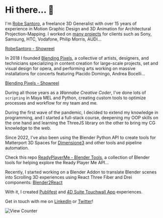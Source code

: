 # Hi there... 👋

I'm [Robe Santoro](https://linktr.ee/robesantoro), a freelance 3D Generalist with over 15 years of experience in Motion Graphic Design and 3D Animation for Architectural Projection-Mapping. I worked on [many projects](https://vimeo.com/robesantoro/videos) for clients such as Sony, Samsung, HTC, Vodafone, Philip Morris, AUDI...

[RobeSantoro - Showreel](https://user-images.githubusercontent.com/1170571/196966158-76a67dd2-b9cf-465c-9611-3a6ae68b4a8b.mp4)

In 2018 I founded [Blending Pixels](https://www.blendingpixels.com/), a collective of artists, designers, and technicians specializing in content creation for large-scale projects, set and visual design for opera, and performing arts working on massive installations for concerts featuring Placido Domingo, Andrea Bocelli...

[Blending Pixels - Showreel](https://user-images.githubusercontent.com/1170571/196964784-1d149396-b1f1-4626-85ad-d00c076e8e50.mp4)

During all those years as a *Wannabe Creative Coder*, I've done lots of `scripting` in Maya MEL and Python, creating custom tools to optimize processes and workflow for my team and me.  

During the first wave of the pandemic, I decided to extend my knowledge in programming, and I started a full-stack course, deepening my OOP skills on the one hand and learning the ThreeJS library on the other to bring my CG knowledge to the web.

Since 2022, I've also been using the Blender Python API to create tools for Matterport 3D Spaces for [Dimensione3](https://www.dimensione3.com/) and other tools and pipeline automation.

Check this repo [ReadyPlayerMe - Blender Tools](https://github.com/RobeSantoro/ReadyPlayerMe-Blender-Tools), a collection of Blender tools for helping explore the Ready Player Me API...

Recently, I started working on a Blender Addon to translate Blender scenes into Scrolling 3D experiences using React Three Fiber and Drei components: [Blender2React](https://github.com/RobeSantoro/Blender2React)

With it, I created [Publifest](https://publifest-3d-r3f.vercel.app/) and [4D Suite Touchwall App](https://4d-suite-touchwall-git-demo-robesantoro.vercel.app/) experiences.

Get in touch with me on [LinkedIn](https://www.linkedin.com/in/robesantoro/) or [Twitter](https://twitter.com/RobeSantoro)!

![View Counter](https://komarev.com/ghpvc/?username=RobeSantoro&label=PROFILE+VIEWS&color=21525D)
